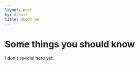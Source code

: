 ```yaml
---
layout: post
by: Alexis
title: About me
---
```


# Some things you should know
I don't special here yet.
